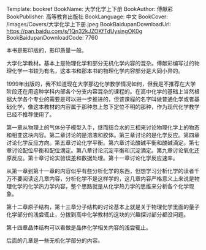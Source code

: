 Template: bookref
BookName: 大学化学上下册
BookAuthor: 傅献彩
BookPublisher: 高等教育出版社
BookLanguage: 中文
BookCover: /images/Covers/大学化学上下册.jpeg
BookBaidupanDownloadUrl: https://pan.baidu.com/s/1Qn32kJZOKfTdUysingOK0g 
BookBaidupanDownloadCode: 7760



本书是影印版的，影印质量一般。

大学化学教材。基本上是物理化学和部分无机化学内容的混杂。傅献彩编写过的物理化学一书较为有名，这本书和那本书的物理化学内容部分是大同小异的。

1999年出版的，我不知道现在大学那边化学教学情况如何，但我是不推荐在大学阶段还在用这种学科内部各个分支内容混杂的课程的。在高中化学的基础上当然根据大学各个专业的需要是可以进一步推进的，但该课程的名字叫做普通化学或者基础化学，像这本教材的内容属于那种忽上忽下定位不明的那种，作为现代化学教学已经不推荐使用了。

第一章从物理上的气体分子模型入手，继而结合水的三相来讨论物理化学上的物态和相变这块内容。第二章讨论的是溶液和胶体。第三章讨论的是化学反应。第四章讨论化学反应方向。第五章讨论化学平衡。第六章讨论酸碱平衡和酸碱滴定。第七章讨论配位平衡和配位滴定。第八章讨论沉淀平衡和沉淀滴定。第九章讨论氧化还原反应。第十章讨论实验误差和数据处理。第十一章讨论化学反应速率。

从第一章到第十一章的内容似乎有些分析化学的东西，但想学习分析化学的读者千万不要阅读这几章内容，分析化学不是这样学的，这几章内容严格意义上来说是物理化学的化学热力学内容，整个思路就是从化学热力学的思维来分析各个化学现象。

第十二章原子结构，第十三章分子结构的讨论基本上就是关于物理化学里面的量子化学部分的浅尝辄止，分拨到高中化学教材的这块的兴趣探讨部分都没问题。

第十四章晶体结构可以看做是晶体化学相关内容的浅尝辄止。

后面的几章是一些无机化学部分的内容。